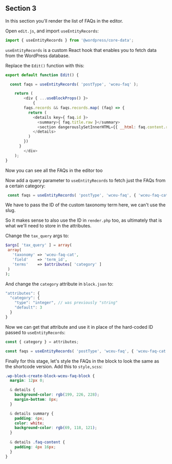 ## Section 3

In this section you'll render the list of FAQs in the editor.

Open `edit.js`, and import `useEntityRecords`:

```js
import { useEntityRecords } from '@wordpress/core-data';
```

`useEntityRecords` is a custom React hook that enables you to fetch data from the WordPress database.

Replace the `Edit()` function with this:

```js
export default function Edit() {

  const faqs = useEntityRecords( 'postType', 'wceu-faq' );

	return (
		<div { ...useBlockProps() }>
			{
        faqs.records && faqs.records.map( (faq) => {
          return (
            <details key={ faq.id }>
              <summary>{ faq.title.raw }</summary>
              <section dangerouslySetInnerHTML={{ __html: faq.content.raw }} />
            </details>
          )
        })  
      }
		</div>
	);
}
```

Now you can see all the FAQs in the editor too

Now add a query parameter to `useEntityRecords` to fetch just the FAQs from a certain category:

```js
 const faqs = useEntityRecords( 'postType', 'wceu-faq', { 'wceu-faq-cat': 4 } );
 ```

 We have to pass the ID of the custom taxonomy term here, we can't use the slug.

 So it makes sense to also use the ID in `render.php` too, as ultimately that is what we'll need to store in the attributes.

 Change the `tax_query` args to:

 ```php
 $args[ 'tax_query' ] = array(
  array(
    'taxonomy' => 'wceu-faq-cat',
    'field'    => 'term_id',
    'terms'    => $attributes[ 'category' ]
  )
);
```

And change the `category` attribute in `block.json` to:

```js
"attributes": {
  "category": {
    "type": "integer", // was previously "string"
    "default": 3
  }
}
```

Now we can get that attribute and use it in place of the hard-coded ID passed to `useEntityRecords`:

```js
const { category } = attributes;

const faqs = useEntityRecords( 'postType', 'wceu-faq', { 'wceu-faq-cat': category } );
```

Finally for this stage, let's style the FAQs in the block to look the same as the shortcode version. Add this to `style,scss`:

```css
.wp-block-create-block-wceu-faq-block {
  margin: 12px 0;

  & details {
    background-color: rgb(199, 226, 228); 
    margin-bottom: 8px;
  }

  & details summary {
    padding: 4px;
    color: white;
    background-color: rgb(69, 118, 121); 
  }
  
  & details .faq-content {
    padding: 4px 16px;
  }
}
```
